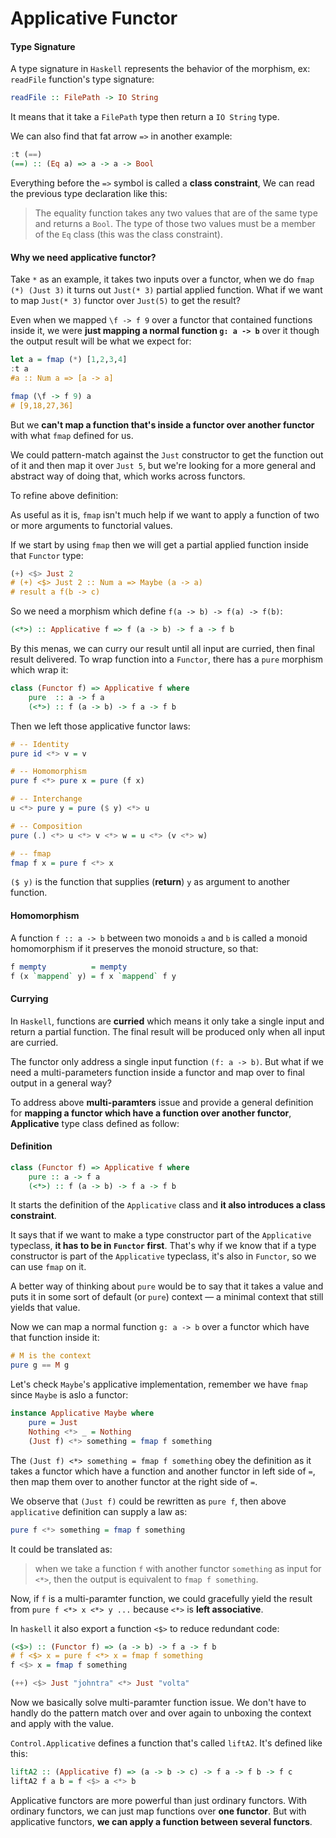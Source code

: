 # Applicative Functor

#### Type Signature

A type signature in `Haskell` represents the behavior of the morphism, ex: `readFile` function's type signature:

```haskell
readFile :: FilePath -> IO String
```

It means that it take a `FilePath` type then return a `IO String` type.

We can also find that fat arrow `=>` in another example:

```haskell
:t (==)  
(==) :: (Eq a) => a -> a -> Bool  
```

Everything before the `=>` symbol is called a **class constraint**, We can read the previous type declaration like this:

> The equality function takes any two values that are of the same type and returns a `Bool`. The type of those two values must be a member of the `Eq` class (this was the class constraint).


#### Why we need applicative functor?

Take `*` as an example, it takes two inputs over a functor, when we do `fmap (*) (Just 3)` it turns out `Just(* 3)` partial applied function. What if we want to map `Just(* 3)` functor over `Just(5)` to get the result? 

Even when we mapped `\f -> f 9` over a functor that contained functions inside it, we were **just mapping a normal function `g: a -> b`** over it though the output result will be what we expect for:

```haskell
let a = fmap (*) [1,2,3,4]  
:t a 
#a :: Num a => [a -> a]

fmap (\f -> f 9) a
# [9,18,27,36]  
```

But we **can't map a function that's inside a functor over another functor** with what `fmap` defined for us.

We could pattern-match against the `Just` constructor to get the function out of it and then map it over `Just 5`, but we're looking for a more general and abstract way of doing that, which works across functors.

To refine above definition:

As useful as it is, `fmap` isn't much help if we want to apply a function of two or more arguments to functorial values.

If we start by using `fmap` then we will get a partial applied function inside that `Functor` type:

```haskell
(+) <$> Just 2
# (+) <$> Just 2 :: Num a => Maybe (a -> a)
# result a f(b -> c) 
```

So we need a morphism which define `f(a -> b) -> f(a) -> f(b)`:

```haskell
(<*>) :: Applicative f => f (a -> b) -> f a -> f b
```

By this menas, we can curry our result until all input are curried, then final result delivered. To wrap function into a `Functor`, there has a `pure` morphism which wrap it:

```haskell
class (Functor f) => Applicative f where
    pure  :: a -> f a
    (<*>) :: f (a -> b) -> f a -> f b
```

Then we left those applicative functor laws:

```haskell
# -- Identity
pure id <*> v = v

# -- Homomorphism
pure f <*> pure x = pure (f x)               

# -- Interchange
u <*> pure y = pure ($ y) <*> u

# -- Composition
pure (.) <*> u <*> v <*> w = u <*> (v <*> w) 

# -- fmap
fmap f x = pure f <*> x                      
```

`($ y)` is the function that supplies (**return**) `y` as argument to another function.

#### Homomorphism 

A function `f :: a -> b` between two monoids `a` and `b` is called a monoid homomorphism if it preserves the monoid structure, so that: 

```haskell
f mempty          = mempty
f (x `mappend` y) = f x `mappend` f y
```

#### Currying

In `Haskell`, functions are **curried** which means it only take a single input and return a partial function. The final result will be produced only when all input are curried.

The functor only address a single input function `(f: a -> b)`. But what if we need a multi-parameters function inside a functor and map over to final output in a general way?

To address above **multi-paramters** issue and provide a general definition for **mapping a functor which have a function over another functor**, **Applicative** type class defined as follow:

#### Definition

```haskell
class (Functor f) => Applicative f where  
    pure :: a -> f a  
    (<*>) :: f (a -> b) -> f a -> f b  
```

It starts the definition of the `Applicative` class and **it also introduces a class constraint**. 

It says that if we want to make a type constructor part of the `Applicative` typeclass, **it has to be in `Functor` first**. That's why if we know that if a type constructor is part of the `Applicative` typeclass, it's also in `Functor`, so we can use `fmap` on it.

A better way of thinking about `pure` would be to say that it takes a value and puts it in some sort of default (or `pure`) context — a minimal context that still yields that value. 

Now we can map a normal function `g: a -> b` over a functor which have that function inside it:

```haskell
# M is the context
pure g == M g
```

Let's check `Maybe`'s applicative implementation, remember we have `fmap` since `Maybe` is aslo a functor:

```haskell
instance Applicative Maybe where  
    pure = Just  
    Nothing <*> _ = Nothing  
    (Just f) <*> something = fmap f something  
```

The `(Just f) <*> something = fmap f something` obey the definition as it takes a functor which have a function and another functor in left side of `=`, then map them over to another functor at the right side of `=`.

We observe that `(Just f)` could be rewritten as `pure f`, then above `applicative` definition can supply a law as:

```haskell
pure f <*> something = fmap f something
```

It could be translated as: 

> when we take a function `f` with another functor `something` as input for `<*>`, then the output is equivalent to `fmap f something`.

Now, if `f` is a multi-paramter function, we could gracefully yield the result from `pure f <*> x <*> y ...` because `<*>` is **left associative**.

In `haskell` it also export a function `<$>` to reduce redundant code:

```haskell
(<$>) :: (Functor f) => (a -> b) -> f a -> f b
# f <$> x = pure f <*> x = fmap f something
f <$> x = fmap f something

(++) <$> Just "johntra" <*> Just "volta"
```

Now we basically solve multi-paramter function issue. We don't have to handly do the pattern match over and over again to unboxing the context and apply with the value.

`Control.Applicative` defines a function that's called `liftA2`. It's defined like this:

```haskell
liftA2 :: (Applicative f) => (a -> b -> c) -> f a -> f b -> f c  
liftA2 f a b = f <$> a <*> b 
```

Applicative functors are more powerful than just ordinary functors. With ordinary functors, we can just map functions over **one functor**. But with applicative functors, **we can apply a function between several functors**.
